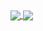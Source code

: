 <a href="https://github.com/anuraghazra/github-readme-stats">
  <img align="center" src="https://github-readme-stats.vercel.app/api?username=devsavage&show_icons=true" />
</a>
<a href="https://github.com/anuraghazra/github-readme-stats">
  <img align="center" src="https://github-readme-stats.vercel.app/api/top-langs/?username=devsavage&include_all_commits=true" />
</a>
